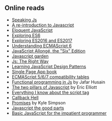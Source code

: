 ## Online reads

* [Speaking Js](http://speakingjs.com/es5/index.html)
* [A re-introduction to Javascript](https://developer.mozilla.org/en-US/docs/Web/JavaScript/A_re-introduction_to_JavaScript)
* [Eloquent JavaScript](http://eloquentjavascript.net/)
* [Exploring ES6](http://exploringjs.com/es6/)
* [Exploring ES2016 and ES2017](https://leanpub.com/exploring-es2016-es2017/read)
* [Understanding ECMAScript 6](https://leanpub.com/understandinges6/read)
* [JavaScript Allongé, the "Six" Edition](https://leanpub.com/javascriptallongesix/read)
* [Javascript garden](http://bonsaiden.github.io/JavaScript-Garden/)
* [Js: The Right Way](http://jstherightway.org/#reading)
* [Learning JavaScript Design Patterns](https://addyosmani.com/resources/essentialjsdesignpatterns/book/)
* [Single Page App book](http://singlepageappbook.com/index.html)
* [ECMAScript 5/6/7 compatibility tables](https://kangax.github.io/compat-table/es6/)
* [Functional programming in Js](http://reactivex.io/learnrx/) by Jafar Husain
* [The two pillars of Javascript](https://medium.com/javascript-scene/the-two-pillars-of-javascript-ee6f3281e7f3#.aux4p1r0s) by Eric Elliott
* [Everything I know about the script tag](https://eager.io/blog/everything-I-know-about-the-script-tag/)
* [Callback Hell](http://callbackhell.com/)
* [Promises](https://blog.getify.com/promises-part-1/) by Kyle Simpson
* [Javascript the good parts](http://bdcampbell.net/javascript/book/javascript_the_good_parts.pdf)
* [Basic JavaScript for the impatient programmer](http://www.2ality.com/2013/06/basic-javascript.html)
